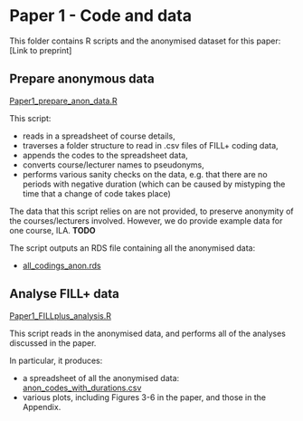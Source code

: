 # Paper 1 - Code and data

This folder contains R scripts and the anonymised dataset for this paper: [Link to preprint]

## Prepare anonymous data

[Paper1_prepare_anon_data.R](Paper1_prepare_anon_data.R)

This script:
* reads in a spreadsheet of course details,
* traverses a folder structure to read in .csv files of FILL+ coding data,
* appends the codes to the spreadsheet data,
* converts course/lecturer names to pseudonyms,
* performs various sanity checks on the data, e.g. that there are no periods with negative duration (which can be caused by mistyping the time that a change of code takes place)

The data that this script relies on are not provided, to preserve anonymity of the courses/lecturers involved. However, we do provide example data for one course, ILA. **TODO**

The script outputs an RDS file containing all the anonymised data:

* [all_codings_anon.rds](all_codings_anon.rds)

## Analyse FILL+ data

[Paper1_FILLplus_analysis.R](Paper1_FILLplus_analysis.R)

This script reads in the anonymised data, and performs all of the analyses discussed in the paper.

In particular, it produces:
* a spreadsheet of all the anonymised data: [anon_codes_with_durations.csv](anon_codes_with_durations.csv)
* various plots, including Figures 3-6 in the paper, and those in the Appendix.
